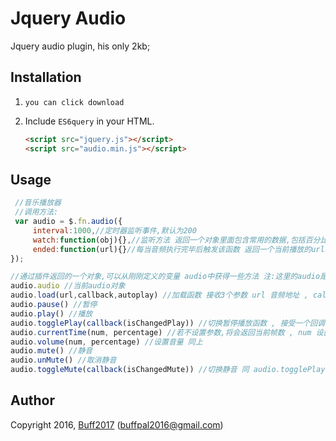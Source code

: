 # Jquery Audio

Jquery audio plugin, his only 2kb;

## Installation

1. `you can click download`
2. Include `ES6query` in your HTML.

    ```html
    <script src="jquery.js"></script>
    <script src="audio.min.js"></script>
    ```

## Usage
```javascript
 //音乐播放器
 //调用方法:
 var audio = $.fn.audio({
     interval:1000,//定时器监听事件,默认为200
     watch:function(obj){},//监听方法 返回一个对象里面包含常用的数据,包括百分比进度
     ended:function(url){}//每当音频执行完毕后触发该函数 返回一个当前播放的url地址
});

//通过插件返回的一个对象,可以从刚刚定义的变量 audio中获得一些方法 注:这里的audio是上面定义的变量audio
audio.audio //当前audio对象
audio.load(url,callback,autoplay) //加载函数 接收3个参数 url 音频地址 , callback 加载完成后回调函数 , autoplay 是否自动播放
audio.pause() //暂停
audio.play() //播放
audio.togglePlay(callback(isChangedPlay)) //切换暂停播放函数 , 接受一个回调 isChangedPlay 看名知其意
audio.currentTime(num, percentage) //若不设置参数,将会返回当前帧数 , num 设置当前帧(num/s) ; percentage若为true 则按百分比设置 num 充当百分比 比如 num = 80 就是百分之80的进度
audio.volume(num, percentage) //设置音量 同上
audio.mute() //静音
audio.unMute() //取消静音
audio.toggleMute(callback(isChangedMute)) //切换静音 同 audio.togglePlay(callback(isChangedPlay))
```
## Author

Copyright 2016, [Buff2017](https://github.com/Buff2017) (buffpal2016@gmail.com)
